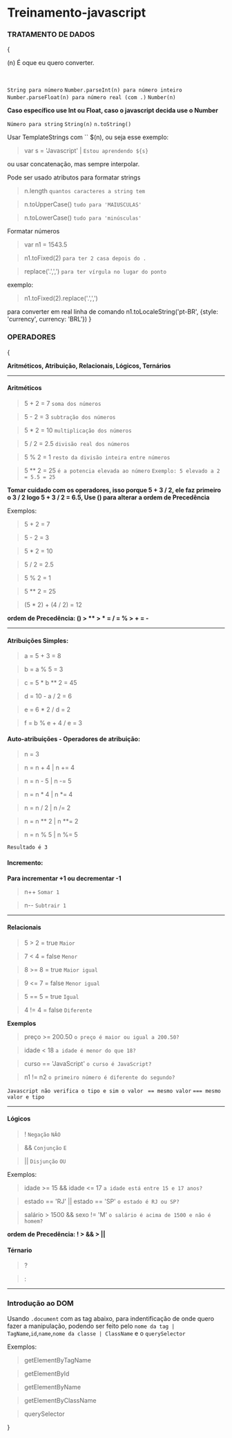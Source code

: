 # Treinamento-javascript

<h3>TRATAMENTO DE DADOS</h3>{

<p>(n) É oque eu quero converter.</p> 
<br>

`String para número`
`Number.parseInt(n) para número inteiro `
`Number.parseFloat(n) para número real (com .)`
`Number(n)`

<strong>Caso específico use Int ou Float, caso o javascript decida use o Number</strong>
<br>

`Número para string`
`String(n)`
`n.toString()`

Usar TemplateStrings com `` $(n), ou seja esse exemplo: 
> var s = 'Javascript' | `Estou aprendendo ${s}`

ou usar concatenação, mas sempre interpolar.

Pode ser usado atributos para formatar strings 

>n.length  `quantos caracteres a string tem`

>n.toUpperCase()  `tudo para 'MAIUSCULAS'`

>n.toLowerCase()  `tudo para 'minúsculas'`

Formatar números 

>var n1 = 1543.5

>n1.toFixed(2) `para ter 2 casa depois do .`

>replace('.',',') `para ter vírgula no lugar do ponto`

exemplo: 

>n1.toFixed(2).replace('.',',')

para converter em real linha de comando
n1.toLocaleString('pt-BR', {style: 'currency', currency: 'BRL'})
}

<h3>OPERADORES</h3>{

<strong>Aritméticos,
    Atribuição,
    Relacionais,
    Lógicos,
    Ternários</strong>
    <hr>


<h4>Aritméticos</h4>

>5 + 2 = 7  `soma dos números`

>5 - 2 = 3  `subtração dos números`

>5 * 2 = 10  `multiplicação dos números`

>5 / 2 = 2.5  `divisão real dos números` 

>5 % 2 = 1  `resto da divisão inteira entre números`

>5 ** 2 = 25  `é a potencia elevada ao número` `Exemplo: 5 elevado a 2 = 5.5 = 25` 

<strong>Tomar cuidado com os operadores, isso porque 5 + 3 / 2, ele faz primeiro o 3 / 2 logo 5 + 3 / 2 = 6.5, Use () para alterar a ordem de Precedência</strong>

Exemplos: 
> 5 + 2 = 7 

> 5 - 2 = 3 

> 5 * 2 = 10

> 5 / 2 = 2.5

> 5 % 2 = 1

> 5 ** 2 = 25

> (5 * 2) + (4 / 2) = 12

<strong>ordem de Precedência:
() > ** > * = / = % > + = - </strong>
<hr>


<h4>Atribuições Simples:</h4>

> a = 5 + 3 = 8

> b = a % 5 = 3

> c = 5 * b ** 2 = 45

> d = 10 - a / 2 = 6

> e = 6 * 2 / d = 2

> f = b % e + 4 / e = 3

<h4>Auto-atribuições - Operadores de atribuição: </h4>

> n = 3

> n = n + 4 | n += 4

> n = n - 5 | n -= 5

> n = n * 4 | n *= 4

> n = n / 2 | n /= 2

> n = n ** 2 | n **= 2

> n = n % 5 | n %= 5

`Resultado é 3`

<h4>Incremento:</h4>
<strong>Para incrementar +1 ou decrementar -1</strong>

>n++ `Somar 1`

>n-- `Subtrair 1`

<hr>

<h4>Relacionais</h4>

> 5 > 2 = true `Maior`

> 7 < 4 = false `Menor`

> 8 >= 8 = true `Maior igual`

> 9 <= 7 = false `Menor igual`

> 5 == 5 = true `Igual`

> 4 != 4 = false `Diferente`

<strong>Exemplos</strong>

> preço >= 200.50 `o preço é maior ou igual a 200.50?`

> idade < 18 `a idade é menor do que 18?`

> curso == 'JavaScript' `o curso é JavaScript?`

> n1 != n2 `o primeiro número é diferente do segundo?`

`Javascript não verifica o tipo e sim o valor ` `== mesmo valor` `=== mesmo valor e tipo`
<hr>
<h4>Lógicos</h4>

> ! `Negação` `NÂO`

> && `Conjunção` `E`

> || `Disjunção` `OU`

Exemplos:

> idade >= 15 && idade <= 17 `a idade está entre 15 e 17 anos?`

>estado == 'RJ' || estado == 'SP' `o estado é RJ ou SP?`

>salário > 1500 && sexo != 'M' `o salário é acima de 1500 e não é homem?`

<strong>ordem de Precedência:
! > && > || </strong>

<h4>Térnario</h4>

> ?

> :
<hr>
<h3>Introdução ao DOM</h3>

Usando `.document` com as tag abaixo, para indentificação de onde quero fazer a manipulação, podendo ser feito pelo `nome da tag | TagName`,`id`,`name`,`nome da classe | ClassName` e o `querySelector`

Exemplos:

>getElementByTagName 

>getElementById 

>getElementByName 

>getElementByClassName

>querySelector 

}

